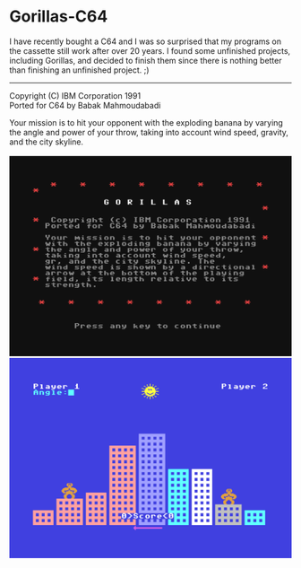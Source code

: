 # Gorillas-C64

I have recently bought a C64 and I was so surprised that my programs on the cassette still work after over 20 years. I found some unfinished projects, including Gorillas, and decided to finish them since there is nothing better than finishing an unfinished project. ;)
***
 Copyright (C) IBM Corporation 1991<br>
 Ported for C64 by Babak Mahmoudabadi<br>
 
 Your mission is to hit your opponent with the exploding banana
 by varying the angle and power of your throw, taking into account
 wind speed, gravity, and the city skyline.<br>
 <br>
![gorillas-intro](screenshot01.png)
<br>
![gorillas-ingame](screenshot02.png)
